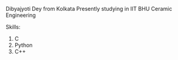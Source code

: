 Dibyajyoti Dey from Kolkata
Presently studying in IIT BHU Ceramic Engineering

Skills:
1. C
2. Python
3. C++
